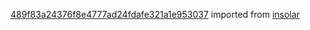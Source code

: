 [489f83a24376f8e4777ad24fdafe321a1e953037](https://github.com/insolar/insolar/commit/489f83a24376f8e4777ad24fdafe321a1e953037) imported from [insolar](https://github.com/insolar/insolar)
